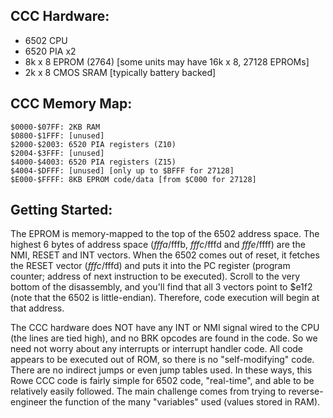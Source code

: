 CCC Hardware:
-------------
- 6502 CPU
- 6520 PIA x2
- 8k x 8 EPROM (2764) [some units may have 16k x 8, 27128 EPROMs]
- 2k x 8 CMOS SRAM [typically battery backed]

CCC Memory Map:
---------------
    $0000-$07FF: 2KB RAM  
    $0800-$1FFF: [unused]
    $2000-$2003: 6520 PIA registers (Z10)
    $2004-$3FFF: [unused]
    $4000-$4003: 6520 PIA registers (Z15)
    $4004-$DFFF: [unused] [only up to $BFFF for 27128]
    $E000-$FFFF: 8KB EPROM code/data [from $C000 for 27128]

Getting Started:
----------------
The EPROM is memory-mapped to the top of the 6502 address space.  The highest 6 bytes of address space ($fffa/$fffb, $fffc/$fffd and $fffe/$ffff) are the NMI, RESET and INT vectors.  When the 6502 comes out of reset, it fetches the RESET vector ($fffc/$fffd) and puts it into the PC register (program counter; address of next instruction to be executed).  Scroll to the very bottom of the disassembly, and you'll find that all 3 vectors point to $e1f2 (note that the 6502 is little-endian).  Therefore, code execution will begin at that address.

The CCC hardware does NOT have any INT or NMI signal wired to the CPU (the lines are tied high), and no BRK opcodes are found in the code.  So we need not worry about any interrupts or interrupt handler code.  All code appears to be executed out of ROM, so there is no "self-modifying" code.  There are no indirect jumps or even jump tables used.  In these ways, this Rowe CCC code is fairly simple for 6502 code, "real-time", and able to be relatively easily followed.  The main challenge comes from trying to reverse-engineer the function of the many "variables" used (values stored in RAM).
